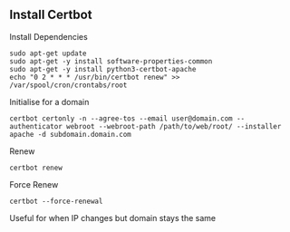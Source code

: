 ## Install Certbot
Install Dependencies
```
sudo apt-get update
sudo apt-get -y install software-properties-common
sudo apt-get -y install python3-certbot-apache
echo "0 2 * * * /usr/bin/certbot renew" >> /var/spool/cron/crontabs/root
```

Initialise for a domain
```
certbot certonly -n --agree-tos --email user@domain.com --authenticator webroot --webroot-path /path/to/web/root/ --installer apache -d subdomain.domain.com
```

Renew
```
certbot renew
```

Force Renew
```
certbot --force-renewal
```
Useful for when IP changes but domain stays the same